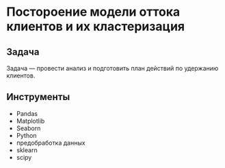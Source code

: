 # Постороение модели оттока клиентов и их кластеризация



## Задача
Задача — провести анализ и подготовить план действий по удержанию клиентов.
 
## Инструменты
 - Pandas
 - Matplotlib
 - Seaborn
 - Python
 - предобработка данных
 - sklearn
 - scipy
